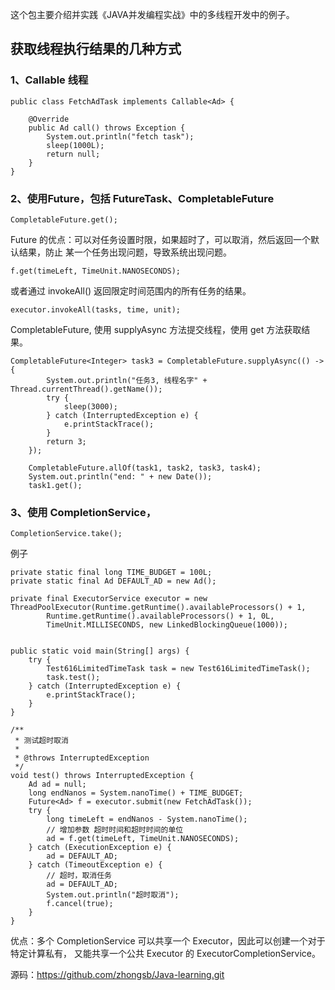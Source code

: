 这个包主要介绍并实践《JAVA并发编程实战》中的多线程开发中的例子。


## 获取线程执行结果的几种方式

### 1、Callable 线程

    public class FetchAdTask implements Callable<Ad> {
    
        @Override
        public Ad call() throws Exception {
            System.out.println("fetch task");
            sleep(1000L);
            return null;
        }
    }

### 2、使用Future，包括 FutureTask、CompletableFuture

    CompletableFuture.get();
    
Future 的优点：可以对任务设置时限，如果超时了，可以取消，然后返回一个默认结果，防止
某一个任务出现问题，导致系统出现问题。

    f.get(timeLeft, TimeUnit.NANOSECONDS);
    
或者通过 invokeAll() 返回限定时间范围内的所有任务的结果。     

    executor.invokeAll(tasks, time, unit);   

CompletableFuture, 使用 supplyAsync 方法提交线程，使用 get 方法获取结果。

    CompletableFuture<Integer> task3 = CompletableFuture.supplyAsync(() -> {
            System.out.println("任务3, 线程名字" + Thread.currentThread().getName());
            try {
                sleep(3000);
            } catch (InterruptedException e) {
                e.printStackTrace();
            }
            return 3;
        });

        CompletableFuture.allOf(task1, task2, task3, task4);
        System.out.println("end: " + new Date());
        task1.get();

### 3、使用 CompletionService，

    CompletionService.take();
    
例子

    private static final long TIME_BUDGET = 100L;
    private static final Ad DEFAULT_AD = new Ad();

    private final ExecutorService executor = new ThreadPoolExecutor(Runtime.getRuntime().availableProcessors() + 1,
            Runtime.getRuntime().availableProcessors() + 1, 0L,
            TimeUnit.MILLISECONDS, new LinkedBlockingQueue(1000));
    

    public static void main(String[] args) {
        try {
            Test616LimitedTimeTask task = new Test616LimitedTimeTask();
            task.test();
        } catch (InterruptedException e) {
            e.printStackTrace();
        }
    }

    /**
     * 测试超时取消
     *
     * @throws InterruptedException
     */
    void test() throws InterruptedException {
        Ad ad = null;
        long endNanos = System.nanoTime() + TIME_BUDGET;
        Future<Ad> f = executor.submit(new FetchAdTask());
        try {
            long timeLeft = endNanos - System.nanoTime();
            // 增加参数 超时时间和超时时间的单位
            ad = f.get(timeLeft, TimeUnit.NANOSECONDS);
        } catch (ExecutionException e) {
            ad = DEFAULT_AD;
        } catch (TimeoutException e) {
            // 超时，取消任务
            ad = DEFAULT_AD;
            System.out.println("超时取消");
            f.cancel(true);
        }
    }    
    
优点：多个 CompletionService 可以共享一个 Executor，因此可以创建一个对于特定计算私有，
又能共享一个公共 Executor 的 ExecutorCompletionService。

源码：https://github.com/zhongsb/Java-learning.git